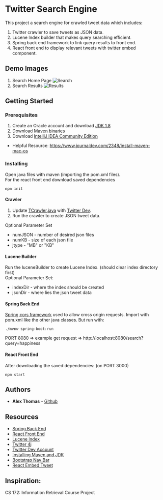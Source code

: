 # Twitter Search Engine

This project a search engine for crawled tweet data which includes:
1) Twitter crawler to save tweets as JSON data.
2) Lucene Index builder that makes query searching efficient.
3) Spring back end framework to link query results to front end. 
4) React front end to display relevant tweets with twitter embed component.

## Demo Images
1. Search Home Page
![Search](https://github.com/athom031/TwitterCrawlAndSearch/blob/master/demo_img/front_end_search.png)
2. Search Results
![Results](https://github.com/athom031/TwitterCrawlAndSearch/blob/master/demo_img/front_end_result.png)

## Getting Started

### Prerequisites
1) Create an Oracle account and download [JDK 1.8](https://www.oracle.com/java/technologies/javase-jdk8-downloads.html)
2) Download [Maven binaries](http://maven.apache.org/download.cgi)
3) Download [IntelliJ IDEA Community Edition](https://www.jetbrains.com/idea/download/index.html)

* Helpful Resource: https://www.journaldev.com/2348/install-maven-mac-os
 
### Installing
Open java files with maven (importing the pom.xml files).<br/>
For the react front end download saved dependencies
```
npm init
```

#### Crawler
1) Update [TCrawler.java](https://github.com/athom031/TwitterCrawlAndSearch/blob/master/crawl_index/Crawler/src/main/java/Tcrawler.java) with [Twitter Dev](https://developer.twitter.com/en/apply-for-access).
2) Run the crawler to create JSON tweet data. <br/>

Optional Parameter Set
* numJSON - number of desired json files
* numKB - size of each json file
* jtype - "MB" or "KB"

#### Lucene Builder
Run the luceneBuilder to create Lucene Index. (should clear index directory first) <br/>
Optional Parameter Set: 
* indexDir - where the index should be created
* jsonDir  - where lies the json tweet data

#### Spring Back End
[Spring cors framework](https://spring.io/guides/gs/rest-service-cors/) used to allow cross origin requests. Import with pom.xml like the other java classes. But run with:
```
./mvnw spring-boot:run
```
PORT 8080 => example get request => http://localhost:8080/search?query=happiness

#### React Front End
After downloading the saved dependencies: (on PORT 3000)
```
npm start
```

## Authors

* **Alex Thomas** - [Github](https://github.com/athom031)

## Resources
* [Spring Back End](https://spring.io/guides/gs/rest-service/)
* [React Front End](https://reactjs.org/docs/create-a-new-react-app.html)
* [Lucene Index](https://lucene.apache.org/core/)
* [Twitter 4j](http://twitter4j.org/en/)
* [Twitter Dev Account](https://developer.twitter.com/en/apply-for-access)
* [Installing Maven and JDK](https://www.journaldev.com/2348/install-maven-mac-os)
* [Bootstrap Nav Bar](https://getbootstrap.com/docs/4.5/components/navbar/)
* [React Embed Tweet](https://www.npmjs.com/package/react-twitter-embed)

## Inspiration: 
CS 172: Information Retrieval Course Project